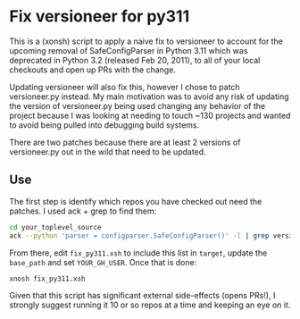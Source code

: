 # Fix versioneer for py311

This is a (xonsh) script to apply a naive fix to versioneer to account for the
upcoming removal of SafeConfigParser in Python 3.11 which was deprecated in
Python 3.2 (released Feb 20, 2011), to all of your local checkouts and open up
PRs with the change.

Updating versioneer will also fix this, however I chose to patch versioneer.py
instead.  My main motivation was to avoid any risk of updating the version of
versioneer.py being used changing any behavior of the project because I was
looking at needing to touch ~130 projects and wanted to avoid being pulled into
debugging build systems.

There are two patches because there are at least 2 versions of versioneer.py out
in the wild that need to be updated.

## Use

The first step is identify which repos you have checked out need the patches.
I used ack + grep to find them:

```bash
cd your_toplevel_source
ack --python 'parser = configparser.SafeConfigParser()' -l | grep versio
```

From there, edit `fix_py311.xsh` to include this list in `target`, update the
`base_path` and set `YOUR_GH_USER`.  Once that is done:

```bash
xnosh fix_py311.xsh
```

Given that this script has significant external side-effects (opens PRs!), I
strongly suggest running it 10 or so repos at a time and keeping an eye on it.
